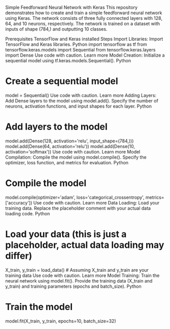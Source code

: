 Simple Feedforward Neural Network with Keras
This repository demonstrates how to create and train a simple feedforward neural network using Keras. The network consists of three fully connected layers with 128, 64, and 10 neurons, respectively. The network is trained on a dataset with inputs of shape (784,) and outputting 10 classes.

Prerequisites
TensorFlow and Keras installed
Steps
Import Libraries: Import TensorFlow and Keras libraries.
Python
import tensorflow as tf
from tensorflow.keras.models import Sequential
from tensorflow.keras.layers import Dense
Use code with caution. Learn more
Model Creation: Initialize a sequential model using tf.keras.models.Sequential().
Python
# Create a sequential model
model = Sequential()
Use code with caution. Learn more
Adding Layers: Add Dense layers to the model using model.add(). Specify the number of neurons, activation functions, and input shapes for each layer.
Python
# Add layers to the model
model.add(Dense(128, activation='relu', input_shape=(784,)))
model.add(Dense(64, activation='relu'))
model.add(Dense(10, activation='softmax'))
Use code with caution. Learn more
Model Compilation: Compile the model using model.compile(). Specify the optimizer, loss function, and metrics for evaluation.
Python
# Compile the model
model.compile(optimizer='adam', loss='categorical_crossentropy', metrics=['accuracy'])
Use code with caution. Learn more
Data Loading: Load your training data. Replace the placeholder comment with your actual data loading code.
Python
# Load your data (this is just a placeholder, actual data loading may differ)
X_train, y_train = load_data()  # Assuming X_train and y_train are your training data
Use code with caution. Learn more
Model Training: Train the neural network using model.fit(). Provide the training data (X_train and y_train) and training parameters (epochs and batch_size).
Python
# Train the model
model.fit(X_train, y_train, epochs=10, batch_size=32)